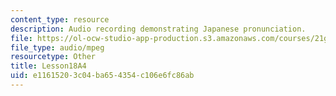 ```yaml
---
content_type: resource
description: Audio recording demonstrating Japanese pronunciation.
file: https://ol-ocw-studio-app-production.s3.amazonaws.com/courses/21g-504-japanese-iv-spring-2009/e11615203c04ba654354c106e6fc86ab_Lesson18A4.mp3
file_type: audio/mpeg
resourcetype: Other
title: Lesson18A4
uid: e1161520-3c04-ba65-4354-c106e6fc86ab
---
```

